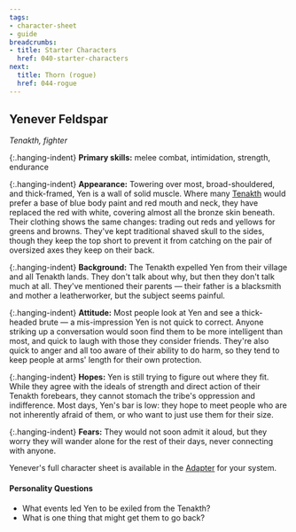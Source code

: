 ```yaml
---
tags:
- character-sheet
- guide
breadcrumbs:
- title: Starter Characters
  href: 040-starter-characters
next:
  title: Thorn (rogue)
  href: 044-rogue
---
```


## Yenever Feldspar

_Tenakth, fighter_

{:.hanging-indent}
**Primary skills:** melee combat, intimidation, strength, endurance

{:.hanging-indent}
**Appearance:** Towering over most, broad-shouldered, and thick-framed, Yen is a wall of solid muscle.
Where many [Tenakth](https://horizon.fandom.com/wiki/Tenakth) would prefer a base of blue body paint and red mouth and neck, they have replaced the red with white, covering almost all the bronze skin beneath.
Their clothing shows the same changes: trading out reds and yellows for greens and browns.
They've kept traditional shaved skull to the sides, though they keep the top short to prevent it from catching on the pair of oversized axes they keep on their back.

{:.hanging-indent}
**Background:** The Tenakth expelled Yen from their village and all Tenakth lands.
They don't talk about why, but then they don't talk much at all.
They've mentioned their parents — their father is a blacksmith and mother a leatherworker, but the subject seems painful.

{:.hanging-indent}
**Attitude:** Most people look at Yen and see a thick-headed brute — a mis-impression Yen is not quick to correct.
Anyone striking up a conversation would soon find them to be more intelligent than most, and quick to laugh with those they consider friends.
They're also quick to anger and all too aware of their ability to do harm, so they tend to keep people at arms' length for their own protection.

{:.hanging-indent}
**Hopes:** Yen is still trying to figure out where they fit.
While they agree with the ideals of strength and direct action of their Tenakth forebears, they cannot stomach the tribe's oppression and indifference.
Most days, Yen's bar is low: they hope to meet people who are not inherently afraid of them, or who want to just use them for their size.

{:.hanging-indent}
**Fears:** They would not soon admit it aloud, but they worry they will wander alone for the rest of their days, never connecting with anyone.

Yenever's full character sheet is available in the [Adapter](600-adapters.md) for your system.

#### Personality Questions

* What events led Yen to be exiled from the Tenakth?
* What is one thing that might get them to go back?
